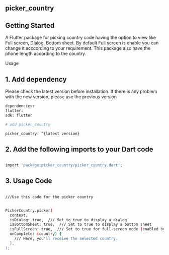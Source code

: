 ## picker_country

## Getting Started

A Flutter package for picking country code having the option to view like Full screen, Dialog, Bottom sheet. By default Full screen is enable you can change it acccording to your requirement. This package also have the phone length according to the country.

Usage

## 1. Add dependency

Please check the latest version before installation. If there is any problem with the new version, please use the previous version

```bash
dependencies:
flutter:
sdk: flutter

# add picker_country

picker_country: ^{latest version}

```

## 2. Add the following imports to your Dart code

```bash

import 'package:picker_country/picker_country.dart';

```

## 3. Usage Code

```bash

///Use this code for the picker country


PickerCountry.picker(
  context,
  isDialog: true,  /// Set to true to display a dialog
  isBottomSheet: true,  /// Set to true to display a bottom sheet
  isFullScreen: true,  /// Set to true for full-screen mode (enabled by default)
  onComplete: (country) {
    /// Here, you'll receive the selected country.
  },
);

```
